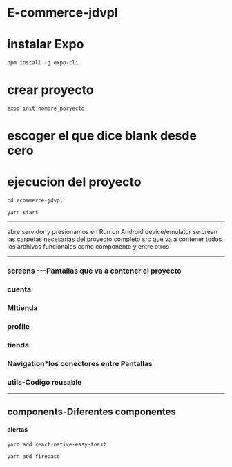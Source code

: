 # E-commerce-jdvpl

# instalar Expo

`npm install -g expo-cli`

# crear proyecto

`expo init nombre_poryecto`

# escoger el que dice blank desde cero

# ejecucion del proyecto

`cd ecommerce-jdvpl`

`yarn start`

---

abre servidor y presionamos en Run on Android device/emulator
se crean las carpetas necesarias del proyecto completo
src que va a contener todos los archivos funcionales como componente y entre otros

---

### screens ---Pantallas que va a contener el proyecto

### cuenta

### MItienda

### profile

### tienda

### Navigation\*los conectores entre Pantallas

### utils-Codigo reusable

---

## components-Diferentes componentes

#### alertas

`yarn add react-native-easy-toast`

`yarn add firebase`
